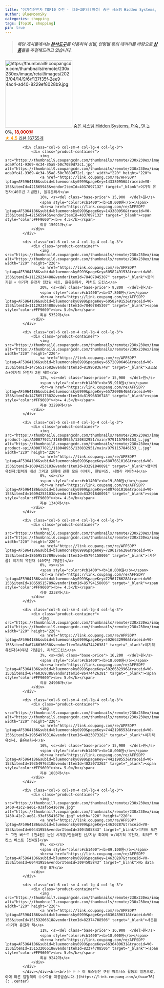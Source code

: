 ```yaml
---
title: "이기적유전자 TOP10 추천 - [20~30대][여성] 숨은 시스템 Hidden Systems, 더숲, 댄 놋"
author: BlueMoonSky
categories: shopping
tags: [Top10, shopping]
pin: true
---
```


> ##### 해당 게시물에서는 [**분석도구**](https://itemscout.io/)를 이용하여 **성별**, **연령별** 등의 데이터를 바탕으로 [**상품**](https://link.coupang.com/a/baae76)들을 추천해드리고 있습니다.
<div class="container"><div class="row">
            <div class="col-6 col-sm-4 col-lg-4 col-lg-3">
                <div class="product-container">
                    <img src="https://thumbnail9.coupangcdn.com/thumbnails/remote/230x230ex/image/retail/images/2023/04/14/9/6/f137f35f-2ee9-4ac4-ad40-8229ef8028b9.jpg" alt="https://thumbnail9.coupangcdn.com/thumbnails/remote/230x230ex/image/retail/images/2023/04/14/9/6/f137f35f-2ee9-4ac4-ad40-8229ef8028b9.jpg" width="220" height="220">
                    <a href="https://link.coupang.com/re/AFFSDP?lptag=AF5964186&subid=bluemoonsky6999&pageKey=7267791675&traceid=V0-153&itemId=18528106962&vendorItemId=85666585851" target="_blank">숨은 시스템 Hidden Systems, 더숲, 댄 놋</a>
                    0%, <s></s> 
                    <span style="color:#cb1400"><b>18,000원</b></span>
                    <br><a href="https://link.coupang.com/re/AFFSDP?lptag=AF5964186&subid=bluemoonsky6999&pageKey=7267791675&traceid=V0-153&itemId=18528106962&vendorItemId=85666585851" target="_blank"><span style="color:#FF9600"><b>★ 4.5</b></span>
                    리뷰 16755개</a>
                </div>
            </div>
            
            <div class="col-6 col-sm-4 col-lg-4 col-lg-3">
                <div class="product-container">
                    <img src="https://thumbnail9.coupangcdn.com/thumbnails/remote/230x230ex/image/retail/images/4280039362058375-ada9fc41-9369-4c34-85a8-50c7089d72c1.jpg" alt="https://thumbnail9.coupangcdn.com/thumbnails/remote/230x230ex/image/retail/images/4280039362058375-ada9fc41-9369-4c34-85a8-50c7089d72c1.jpg" width="220" height="220">
                    <a href="https://link.coupang.com/re/AFFSDP?lptag=AF5964186&subid=bluemoonsky6999&pageKey=143380956&traceid=V0-153&itemId=421565945&vendorItemId=4037097132" target="_blank">이기적 유전자(40주년 기념판), 을유문화사</a>
                    16%, <s><del class="base-price"> 15,900  </del>원</s> 
                    <span style="color:#cb1400"><b>18,000원</b></span>
                    <br><a href="https://link.coupang.com/re/AFFSDP?lptag=AF5964186&subid=bluemoonsky6999&pageKey=143380956&traceid=V0-153&itemId=421565945&vendorItemId=4037097132" target="_blank"><span style="color:#FF9600"><b>★ 4.5</b></span>
                    리뷰 15021개</a>
                </div>
            </div>
            
            <div class="col-6 col-sm-4 col-lg-4 col-lg-3">
                <div class="product-container">
                    <img src="https://thumbnail6.coupangcdn.com/thumbnails/remote/230x230ex/image/rs_quotation_api/e77y2z85/cf30e92a53be41e9b15a4aaacbe362d5.jpg" alt="https://thumbnail6.coupangcdn.com/thumbnails/remote/230x230ex/image/rs_quotation_api/e77y2z85/cf30e92a53be41e9b15a4aaacbe362d5.jpg" width="220" height="220">
                    <a href="https://link.coupang.com/re/AFFSDP?lptag=AF5964186&subid=bluemoonsky6999&pageKey=6058249153&traceid=V0-153&itemId=11129234488&vendorItemId=78407845307" target="_blank">종의 기원 + 이기적 유전자 전2권 세트, 을유문화사, 리처드 도킨스</a>
                    20%, <s><del class="base-price"> 9,800  </del>원</s> 
                    <span style="color:#cb1400"><b>37,800원</b></span>
                    <br><a href="https://link.coupang.com/re/AFFSDP?lptag=AF5964186&subid=bluemoonsky6999&pageKey=6058249153&traceid=V0-153&itemId=11129234488&vendorItemId=78407845307" target="_blank"><span style="color:#FF9600"><b>★ 5.0</b></span>
                    리뷰 5352개</a>
                </div>
            </div>
            
            <div class="col-6 col-sm-4 col-lg-4 col-lg-3">
                <div class="product-container">
                    <img src="https://thumbnail8.coupangcdn.com/thumbnails/remote/230x230ex/image/vendor_inventory/2a40/a43c2f51fcc035f41b969583600ffdc78ee368238780843e3c17da496c62.jpg" alt="https://thumbnail8.coupangcdn.com/thumbnails/remote/230x230ex/image/vendor_inventory/2a40/a43c2f51fcc035f41b969583600ffdc78ee368238780843e3c17da496c62.jpg" width="220" height="220">
                    <a href="https://link.coupang.com/re/AFFSDP?lptag=AF5964186&subid=bluemoonsky6999&pageKey=6572090646&traceid=V0-153&itemId=14756517682&vendorItemId=81996836748" target="_blank">코스모스+이기적 유전자 2권 세트</a>
                    12%, <s><del class="base-price"> 15,900  </del>원</s> 
                    <span style="color:#cb1400"><b>35,910원</b></span>
                    <br><a href="https://link.coupang.com/re/AFFSDP?lptag=AF5964186&subid=bluemoonsky6999&pageKey=6572090646&traceid=V0-153&itemId=14756517682&vendorItemId=81996836748" target="_blank"><span style="color:#FF9600"><b>★ 4.5</b></span>
                    리뷰 32299개</a>
                </div>
            </div>
            
            <div class="col-6 col-sm-4 col-lg-4 col-lg-3">
                <div class="product-container">
                    <img src="https://thumbnail8.coupangcdn.com/thumbnails/remote/230x230ex/image/retail-product-api/A00077021/118048935/130832951/main/9791157846153_L.jpg" alt="https://thumbnail8.coupangcdn.com/thumbnails/remote/230x230ex/image/retail-product-api/A00077021/118048935/130832951/main/9791157846153_L.jpg" width="220" height="220">
                    <a href="https://link.coupang.com/re/AFFSDP?lptag=AF5964186&subid=bluemoonsky6999&pageKey=6807661016&traceid=V0-153&itemId=16094253103&vendorItemId=83291840091" target="_blank">협력의 유전자:협력과 배신 그리고 진화에 관한 모든 이야기, 한빛비즈, 니컬라 라이하니</a>
                    0%, <s></s> 
                    <span style="color:#cb1400"><b>19,800원</b></span>
                    <br><a href="https://link.coupang.com/re/AFFSDP?lptag=AF5964186&subid=bluemoonsky6999&pageKey=6807661016&traceid=V0-153&itemId=16094253103&vendorItemId=83291840091" target="_blank"><span style="color:#FF9600"><b>★ 4.5</b></span>
                    리뷰 1340개</a>
                </div>
            </div>
            
            <div class="col-6 col-sm-4 col-lg-4 col-lg-3">
                <div class="product-container">
                    <img src="https://thumbnail6.coupangcdn.com/thumbnails/remote/230x230ex/image/vendor_inventory/d386/cd77989478b78522e3283a968c9c781da3484e306d830414e124b1f14b10.jpg" alt="https://thumbnail6.coupangcdn.com/thumbnails/remote/230x230ex/image/vendor_inventory/d386/cd77989478b78522e3283a968c9c781da3484e306d830414e124b1f14b10.jpg" width="220" height="220">
                    <a href="https://link.coupang.com/re/AFFSDP?lptag=AF5964186&subid=bluemoonsky6999&pageKey=7296176628&traceid=V0-153&itemId=18659515789&vendorItemId=85794158006" target="_blank">(사은품) 이기적 유전자 (40주년 기념판)</a>
                    0%, <s></s> 
                    <span style="color:#cb1400"><b>18,000원</b></span>
                    <br><a href="https://link.coupang.com/re/AFFSDP?lptag=AF5964186&subid=bluemoonsky6999&pageKey=7296176628&traceid=V0-153&itemId=18659515789&vendorItemId=85794158006" target="_blank"><span style="color:#FF9600"><b>★ 4.5</b></span>
                    리뷰 3238개</a>
                </div>
            </div>
            
            <div class="col-6 col-sm-4 col-lg-4 col-lg-3">
                <div class="product-container">
                    <img src="https://thumbnail9.coupangcdn.com/thumbnails/remote/230x230ex/image/vendor_inventory/a204/ddcb0197a88f5de30bc4b17fde331b4e146b751aeb36947717d50d4728a9.jpg" alt="https://thumbnail9.coupangcdn.com/thumbnails/remote/230x230ex/image/vendor_inventory/a204/ddcb0197a88f5de30bc4b17fde331b4e146b751aeb36947717d50d4728a9.jpg" width="220" height="220">
                    <a href="https://link.coupang.com/re/AFFSDP?lptag=AF5964186&subid=bluemoonsky6999&pageKey=5026632996&traceid=V0-153&itemId=6746036938&vendorItemId=86474426381" target="_blank">이기적 유전자(40주년 기념판), 리처드도킨스</a>
                    3%, <s><del class="base-price"> 16,200  </del>원</s> 
                    <span style="color:#cb1400"><b>18,000원</b></span>
                    <br><a href="https://link.coupang.com/re/AFFSDP?lptag=AF5964186&subid=bluemoonsky6999&pageKey=5026632996&traceid=V0-153&itemId=6746036938&vendorItemId=86474426381" target="_blank"><span style="color:#FF9600"><b>★ 5.0</b></span>
                    리뷰 24908개</a>
                </div>
            </div>
            
            <div class="col-6 col-sm-4 col-lg-4 col-lg-3">
                <div class="product-container">
                    <img src="https://thumbnail9.coupangcdn.com/thumbnails/remote/230x230ex/image/vendor_inventory/aad6/d8dc36cea53f3b682e74a169f33313957b74e239910dae6098dea46b5361.jpg" alt="https://thumbnail9.coupangcdn.com/thumbnails/remote/230x230ex/image/vendor_inventory/aad6/d8dc36cea53f3b682e74a169f33313957b74e239910dae6098dea46b5361.jpg" width="220" height="220">
                    <a href="https://link.coupang.com/re/AFFSDP?lptag=AF5964186&subid=bluemoonsky6999&pageKey=7442198553&traceid=V0-153&itemId=19354976310&vendorItemId=4023073262" target="_blank">이기적 유전자, 을유문화사</a>
                    16%, <s><del class="base-price"> 15,900  </del>원</s> 
                    <span style="color:#cb1400"><b>18,000원</b></span>
                    <br><a href="https://link.coupang.com/re/AFFSDP?lptag=AF5964186&subid=bluemoonsky6999&pageKey=7442198553&traceid=V0-153&itemId=19354976310&vendorItemId=4023073262" target="_blank"><span style="color:#FF9600"><b>★ 5.0</b></span>
                    리뷰 1803개</a>
                </div>
            </div>
            
            <div class="col-6 col-sm-4 col-lg-4 col-lg-3">
                <div class="product-container">
                    <img src="https://thumbnail7.coupangcdn.com/thumbnails/remote/230x230ex/image/vendor_inventory/images/2017/02/10/10/1/07df43dc-1450-42c2-ae61-93af6541679e.jpg" alt="https://thumbnail7.coupangcdn.com/thumbnails/remote/230x230ex/image/vendor_inventory/images/2017/02/10/10/1/07df43dc-1450-42c2-ae61-93af6541679e.jpg" width="220" height="220">
                    <a href="https://link.coupang.com/re/AFFSDP?lptag=AF5964186&subid=bluemoonsky6999&pageKey=14630287&traceid=V0-153&itemId=60441955&vendorItemId=3094505843" target="_blank">리처드 도킨스 고전 베스트 [전4권] 눈먼 시계공/만들어진 신/지상 최대의 쇼/이기적 유전자, 리처드 도킨스 베스트 [전4권]</a>
                    0%, <s></s> 
                    <span style="color:#cb1400"><b>89,100원</b></span>
                    <br><a href="https://link.coupang.com/re/AFFSDP?lptag=AF5964186&subid=bluemoonsky6999&pageKey=14630287&traceid=V0-153&itemId=60441955&vendorItemId=3094505843" target="_blank">No data
                    리뷰 0개</a>
                </div>
            </div>
            
            <div class="col-6 col-sm-4 col-lg-4 col-lg-3">
                <div class="product-container">
                    <img src="https://thumbnail7.coupangcdn.com/thumbnails/remote/230x230ex/image/vendor_inventory/6d67/5360ed0db5c47dc084010f0891846396687f7bd3deaa9a3aeba1ccca66af.jpg" alt="https://thumbnail7.coupangcdn.com/thumbnails/remote/230x230ex/image/vendor_inventory/6d67/5360ed0db5c47dc084010f0891846396687f7bd3deaa9a3aeba1ccca66af.jpg" width="220" height="220">
                    <a href="https://link.coupang.com/re/AFFSDP?lptag=AF5964186&subid=bluemoonsky6999&pageKey=6636489631&traceid=V0-153&itemId=15153206618&vendorItemId=82374708506" target="_blank">사은품+이기적 유전자 책</a>
                    11%, <s><del class="base-price"> 16,900  </del>원</s> 
                    <span style="color:#cb1400"><b>18,000원</b></span>
                    <br><a href="https://link.coupang.com/re/AFFSDP?lptag=AF5964186&subid=bluemoonsky6999&pageKey=6636489631&traceid=V0-153&itemId=15153206618&vendorItemId=82374708506" target="_blank"><span style="color:#FF9600"><b>★ 5.0</b></span>
                    리뷰 9242개</a>
                </div>
            </div>
            </div></div><br><br>[💦 💦 💦 이 포스팅은 쿠팡 파트너스 활동의 일환으로, 이에 따른 일정액의 수수료를 제공받습니다.](https://link.coupang.com/a/baae76){: .center}